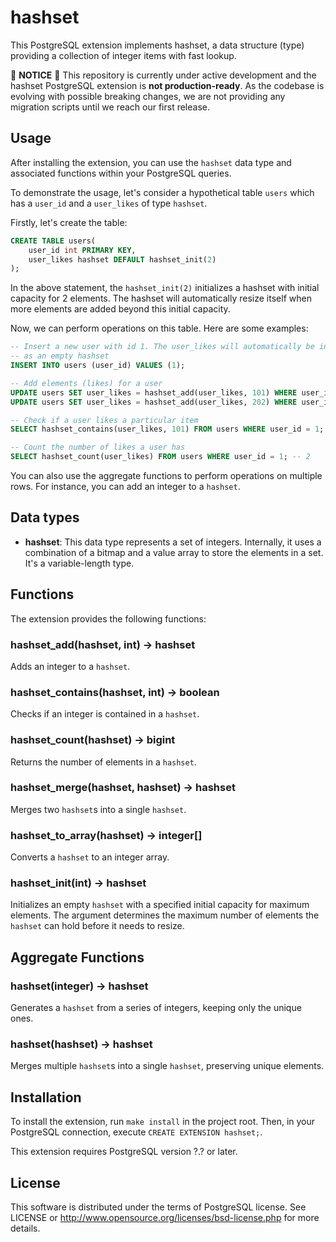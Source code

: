 # hashset

This PostgreSQL extension implements hashset, a data structure (type)
providing a collection of integer items with fast lookup.

🚧 **NOTICE** 🚧 This repository is currently under active development and the hashset
PostgreSQL extension is **not production-ready**. As the codebase is evolving
with possible breaking changes, we are not providing any migration scripts
until we reach our first release.

## Usage

After installing the extension, you can use the `hashset` data type and
associated functions within your PostgreSQL queries.

To demonstrate the usage, let's consider a hypothetical table `users` which has
a `user_id` and a `user_likes` of type `hashset`.

Firstly, let's create the table:

```sql
CREATE TABLE users(
    user_id int PRIMARY KEY,
    user_likes hashset DEFAULT hashset_init(2)
);
```
In the above statement, the `hashset_init(2)` initializes a hashset with initial
capacity for 2 elements. The hashset will automatically resize itself when more
elements are added beyond this initial capacity.

Now, we can perform operations on this table. Here are some examples:

```sql
-- Insert a new user with id 1. The user_likes will automatically be initialized
-- as an empty hashset
INSERT INTO users (user_id) VALUES (1);

-- Add elements (likes) for a user
UPDATE users SET user_likes = hashset_add(user_likes, 101) WHERE user_id = 1;
UPDATE users SET user_likes = hashset_add(user_likes, 202) WHERE user_id = 1;

-- Check if a user likes a particular item
SELECT hashset_contains(user_likes, 101) FROM users WHERE user_id = 1; -- true

-- Count the number of likes a user has
SELECT hashset_count(user_likes) FROM users WHERE user_id = 1; -- 2
```

You can also use the aggregate functions to perform operations on multiple rows.
For instance, you can add an integer to a `hashset`.


## Data types

- **hashset**: This data type represents a set of integers. Internally, it uses
a combination of a bitmap and a value array to store the elements in a set. It's
a variable-length type.


## Functions

The extension provides the following functions:

### hashset_add(hashset, int) -> hashset
Adds an integer to a `hashset`.

### hashset_contains(hashset, int) -> boolean
Checks if an integer is contained in a `hashset`.

### hashset_count(hashset) -> bigint
Returns the number of elements in a `hashset`.

### hashset_merge(hashset, hashset) -> hashset
Merges two `hashset`s into a single `hashset`.

### hashset_to_array(hashset) -> integer[]
Converts a `hashset` to an integer array.

### hashset_init(int) -> hashset
Initializes an empty `hashset` with a specified initial capacity for maximum
elements. The argument determines the maximum number of elements the `hashset`
can hold before it needs to resize.

## Aggregate Functions

### hashset(integer) -> hashset
Generates a `hashset` from a series of integers, keeping only the unique ones.

### hashset(hashset) -> hashset
Merges multiple `hashset`s into a single `hashset`, preserving unique elements.


## Installation

To install the extension, run `make install` in the project root. Then, in your
PostgreSQL connection, execute `CREATE EXTENSION hashset;`.

This extension requires PostgreSQL version ?.? or later.


## License

This software is distributed under the terms of PostgreSQL license.
See LICENSE or http://www.opensource.org/licenses/bsd-license.php for
more details.
